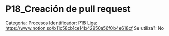# P18_Creación de pull request

Categoría: Procesos
Identificador: P18
Liga: https://www.notion.so/b11c58cb1ce14b42950a56f0b4e618cf
Se utiliza?: No